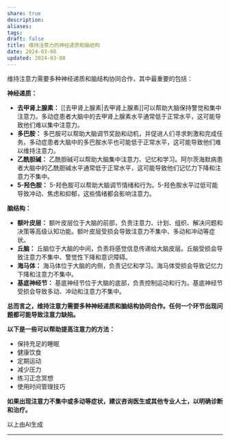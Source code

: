 ```yaml
---
share: true
description: 
aliases: 
tags: 
draft: false
title: 维持注意力的神经递质和脑结构
date: 2024-03-08
updated: 2024-03-08
---
```

维持注意力需要多种神经递质和脑结构协同合作，其中最重要的包括：

**神经递质：**

- **去甲肾上腺素：** [[去甲肾上腺素|去甲肾上腺素]]可以帮助大脑保持警觉和集中注意力。多动症患者大脑中的去甲肾上腺素水平通常低于正常水平，这可能导致他们难以集中注意力。
- **多巴胺：** 多巴胺可以帮助大脑调节奖励和动机，并促进人们寻求刺激和完成任务。多动症患者大脑中的多巴胺水平也可能低于正常水平，这可能导致他们难以维持注意力。
- **乙酰胆碱：** 乙酰胆碱可以帮助大脑集中注意力、记忆和学习。阿尔茨海默病患者大脑中的乙酰胆碱水平通常低于正常水平，这可能导致他们记忆力下降和注意力不集中。
- **5-羟色胺：** 5-羟色胺可以帮助大脑调节情绪和行为。5-羟色胺水平过低可能导致冲动、焦虑和抑郁，这些情绪都会影响注意力。

**脑结构：**

- **额叶皮层：** 额叶皮层位于大脑的前部，负责注意力、计划、组织、解决问题和决策等高级认知功能。额叶皮层受损会导致注意力不集中、多动和冲动等症状。
- **丘脑：** 丘脑位于大脑的中间，负责将感觉信息传递给大脑皮层。丘脑受损会导致注意力不集中、警觉性下降和意识障碍。
- **海马体：** 海马体位于大脑的内侧，负责记忆和学习。海马体受损会导致记忆力下降和注意力不集中。
- **基底神经节：** 基底神经节位于大脑的底部，负责控制运动和行为。基底神经节受损会导致多动、冲动和注意力不集中。

**总而言之，维持注意力需要多种神经递质和脑结构协同合作。任何一个环节出现问题都可能导致注意力缺陷。**

**以下是一些可以帮助提高注意力的方法：**

- 保持充足的睡眠
- 健康饮食
- 定期运动
- 减少压力
- 练习正念冥想
- 使用时间管理技巧

**如果出现注意力不集中或多动等症状，建议咨询医生或其他专业人士，以明确诊断和治疗。**

以上由AI生成

---
